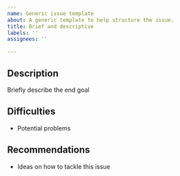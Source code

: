 ```yaml
---
name: Generic issue template
about: A generic template to help structure the issue.
title: Brief and descriptive
labels: ''
assignees: ''

---
```


## Description
Briefly describe the end goal

## Difficulties
- Potential problems

## Recommendations
- Ideas on how to tackle this issue
